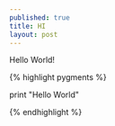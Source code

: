 ```yaml
---
published: true
title: HI
layout: post
---
```

Hello World!


{% highlight pygments %}

print "Hello World"

{% endhighlight %}

